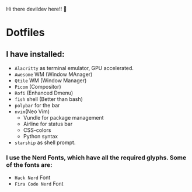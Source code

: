 Hi there devildev here!! :wave:
# Dotfiles
## I have installed:  

- `Alacritty` as terminal emulator, GPU accelerated.
- `Awesome` WM (Window MAnager)
- `Qtile` WM (Window Manager)
- `Picom` (Compositor)
- `Rofi` (Enhanced Dmenu)
- `fish` shell (Better than bash)
- `polybar` for the bar
- `nvim`(Neo Vim)
    - Vundle for package management
    - Airline for status bar
    - CSS-colors
    - Python syntax
- `starship` as shell prompt.  

### I use the Nerd Fonts, which have all the required glyphs. Some of the fonts are:  
- `Hack Nerd` Font
- `Fira Code Nerd` Font
